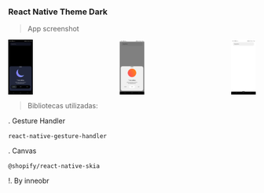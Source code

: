 ### React Native Theme Dark

> App screenshot
<div style="display: flex; justify-content: space-between; align-items: center;">
  <img src="datk.jpg" alt="alt text" style="max-width: 10%; margin-right: 10px;" />
  <img src="light.jpg" alt="alt text" style="max-width: 10%; margin-right: 10px;" />
  <img src="tela%20inicial.jpg" alt="alt text" style="max-width: 10%;" />
</div>

> Bibliotecas utilizadas: 

. Gesture Handler
```
react-native-gesture-handler
```

. Canvas
```
@shopify/react-native-skia
```

!. By inneobr
